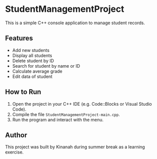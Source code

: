 # StudentManagementProject
This is a simple C++ console application to manage student records.

## Features
- Add new students
- Display all students
- Delete student by ID
- Search for student by name or ID
- Calculate average grade
- Edit data of student
## How to Run
1. Open the project in your C++ IDE (e.g. Code::Blocks or Visual Studio Code).
2. Compile the file `StudentManagementProject-main.cpp`.
3. Run the program and interact with the menu.

## Author
This project was built by Kinanah during summer break as a learning exercise.
